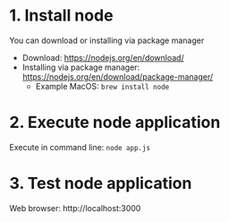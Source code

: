 # 1. Install node

You can download or installing via package manager
* Download: https://nodejs.org/en/download/
* Installing via package manager: https://nodejs.org/en/download/package-manager/
    * Example MacOS: ```brew install node```

# 2. Execute node application

Execute in command line:
```node app.js```

# 3. Test node application

Web browser: http://localhost:3000